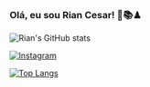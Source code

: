 
### Olá, eu sou Rian Cesar! 👋📚♟



![Rian's GitHub stats](https://github-readme-stats.vercel.app/api?username=riancesaros&show_icons=true&theme=tokyonight)

[![Instagram](https://img.shields.io/badge/Instagram-E4405F?style=for-the-badge&logo=instagram&logoColor=white)](https://instagram.com/riancesaros?igshid=YTQwZjQ0NmI0OA==)

[![Top Langs](https://github-readme-stats.vercel.app/api/top-langs/?username=riancesaros)](https://github.com/riancesaros/github-readme-stats)
